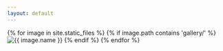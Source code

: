 ```yaml
---
layout: default
---
```


{% for image in site.static_files %}
  {% if image.path contains 'gallery/' %}
    <img src="{{ site.baseurl }}{{ image.path }}" alt="{{ image.name }}" />
  {% endif %}
{% endfor %}
